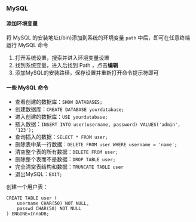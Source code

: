 ### MySQL
#### 添加环境变量
将 MySQL 的安装地址(/bin)添加到系统的环境变量 `path` 中后，即可在任意终端运行 MySQL 命令
1. 打开系统设置，搜索并进入环境变量设置
2. 找到系统变量，进入后找到 Path ，点击**编辑**
3. 添加MySQL的安装路径，保存设置并重新打开命令提示符即可

#### 一些 MySQL 命令
* 查看创建的数据库：`SHOW DATABASES;`
* 创建数据库：`CREATE DATABASE yourdatabase;`
* 进入创建的数据库：`USE yourdatabase;`
* 插入数据：`INSERT INTO user(username, password) VALUES('admin', '123');`
* 查询插入的数据：`SELECT * FROM user;`
* 删除表中某一行数据：`DELETE FROM user WHERE username = 'name';`
* 清空整个表的所有数据：`DELETE FROM user;`
* 删除整个表而不是数据：`DROP TABLE user;`
* 完全清空表结构和数据：`TRUNCATE TABLE user`
* 退出MySQL：`EXIT;`

创建一个用户表：

    CREATE TABLE user (
        username CHAR(50) NOT NULL,
        passwd CHAR(50) NOT NULL
    ) ENGINE=InnoDB;